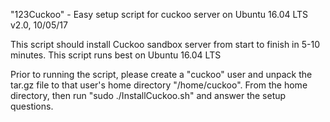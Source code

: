 "123Cuckoo" - Easy setup script for cuckoo server on Ubuntu 16.04 LTS
v2.0, 10/05/17

This script should install Cuckoo sandbox server from start to finish in 5-10 minutes. 
This script runs best on Ubuntu 16.04 LTS

Prior to running the script, please create a "cuckoo" user and unpack the tar.gz file to that user's home
directory "/home/cuckoo". From the home directory, then run "sudo ./InstallCuckoo.sh" and answer the setup
questions.
